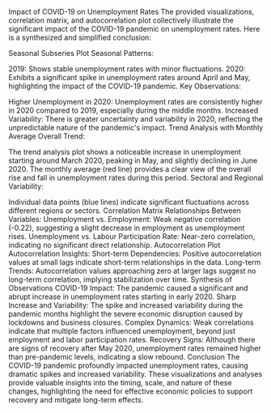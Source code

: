  Impact of COVID-19 on Unemployment Rates The provided visualizations, correlation matrix, and autocorrelation plot collectively illustrate the significant impact of the COVID-19 pandemic on unemployment rates. 
Here is a synthesized and simplified conclusion:

Seasonal Subseries Plot Seasonal Patterns:

2019: Shows stable unemployment rates with minor fluctuations. 2020: Exhibits a significant spike in unemployment rates around April and May, highlighting the impact of the COVID-19 pandemic. Key Observations:

Higher Unemployment in 2020: Unemployment rates are consistently higher in 2020 compared to 2019, especially during the middle months.
Increased Variability: There is greater uncertainty and variability in 2020, reflecting the unpredictable nature of the pandemic's impact. 
Trend Analysis with Monthly Average Overall Trend:

The trend analysis plot shows a noticeable increase in unemployment starting around March 2020, peaking in May, and slightly declining in June 2020.
The monthly average (red line) provides a clear view of the overall rise and fall in unemployment rates during this period. Sectoral and Regional Variability:

Individual data points (blue lines) indicate significant fluctuations across different regions or sectors. 
Correlation Matrix Relationships Between Variables: Unemployment vs. Employment: Weak negative correlation (-0.22), suggesting a slight decrease in employment as unemployment rises. 
Unemployment vs. Labour Participation Rate: Near-zero correlation, indicating no significant direct relationship.
Autocorrelation Plot Autocorrelation Insights: Short-term Dependencies: Positive autocorrelation values at small lags indicate short-term relationships in the data.
Long-term Trends: Autocorrelation values approaching zero at larger lags suggest no long-term correlation, implying stabilization over time. 
Synthesis of Observations COVID-19 Impact: The pandemic caused a significant and abrupt increase in unemployment rates starting in early 2020. Sharp Increase and Variability: The spike and increased variability during the pandemic months highlight the severe economic disruption caused by lockdowns and business closures. Complex Dynamics: Weak correlations indicate that multiple factors influenced unemployment, beyond just employment and labor participation rates. Recovery Signs: Although there are signs of recovery after May 2020, unemployment rates remained higher than pre-pandemic levels, indicating a slow rebound. Conclusion The COVID-19 pandemic profoundly impacted unemployment rates, causing dramatic spikes and increased variability. 
These visualizations and analyses provide valuable insights into the timing, scale, and nature of these changes, highlighting the need for effective economic policies to support recovery and mitigate long-term effects.
